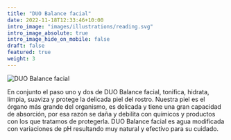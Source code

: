 ```yaml
---
title: "DUO Balance facial"
date: 2022-11-18T12:33:46+10:00
intro_image: "images/illustrations/reading.svg"
intro_image_absolute: true
intro_image_hide_on_mobile: false
draft: false
featured: true
weight: 3
---
```


![DUO Balance facial](/images/productos/DUO-BALANCE-FACIAL-FRASCOS-223x300.png)

En conjunto el paso uno y dos de DUO Balance facial, tonifica, hidrata, limpia, suaviza y protege la delicada piel del rostro. Nuestra piel es el órgano más grande del organismo, es delicada y tiene una gran capacidad de absorción, por esa razón se daña y debilita con químicos y productos con los que tratamos de protegerla. DUO Balance facial es agua modificada con variaciones de pH resultando muy natural y efectivo para su cuidado.
